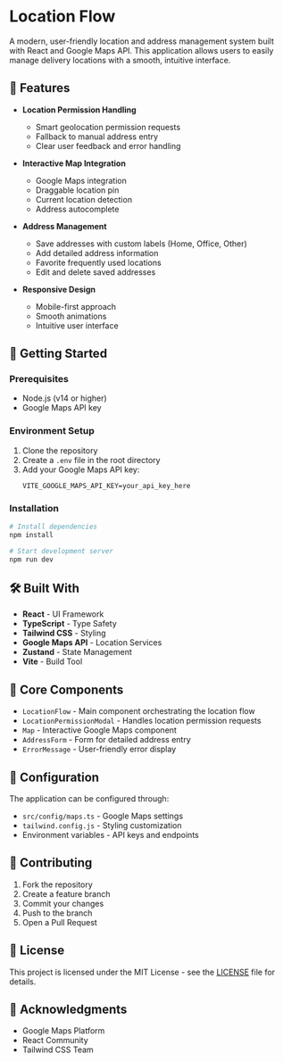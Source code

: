 # Location Flow

A modern, user-friendly location and address management system built with React and Google Maps API. This application allows users to easily manage delivery locations with a smooth, intuitive interface.

## 🌟 Features

- **Location Permission Handling**
  - Smart geolocation permission requests
  - Fallback to manual address entry
  - Clear user feedback and error handling

- **Interactive Map Integration**
  - Google Maps integration
  - Draggable location pin
  - Current location detection
  - Address autocomplete

- **Address Management**
  - Save addresses with custom labels (Home, Office, Other)
  - Add detailed address information
  - Favorite frequently used locations
  - Edit and delete saved addresses

- **Responsive Design**
  - Mobile-first approach
  - Smooth animations
  - Intuitive user interface

## 🚀 Getting Started

### Prerequisites

- Node.js (v14 or higher)
- Google Maps API key

### Environment Setup

1. Clone the repository
2. Create a `.env` file in the root directory
3. Add your Google Maps API key:
   ```
   VITE_GOOGLE_MAPS_API_KEY=your_api_key_here
   ```

### Installation

```bash
# Install dependencies
npm install

# Start development server
npm run dev
```

## 🛠️ Built With

- **React** - UI Framework
- **TypeScript** - Type Safety
- **Tailwind CSS** - Styling
- **Google Maps API** - Location Services
- **Zustand** - State Management
- **Vite** - Build Tool

## 📱 Core Components

- `LocationFlow` - Main component orchestrating the location flow
- `LocationPermissionModal` - Handles location permission requests
- `Map` - Interactive Google Maps component
- `AddressForm` - Form for detailed address entry
- `ErrorMessage` - User-friendly error display

## 🔧 Configuration

The application can be configured through:
- `src/config/maps.ts` - Google Maps settings
- `tailwind.config.js` - Styling customization
- Environment variables - API keys and endpoints

## 🤝 Contributing

1. Fork the repository
2. Create a feature branch
3. Commit your changes
4. Push to the branch
5. Open a Pull Request

## 📝 License

This project is licensed under the MIT License - see the [LICENSE](LICENSE) file for details.

## 🙏 Acknowledgments

- Google Maps Platform
- React Community
- Tailwind CSS Team

